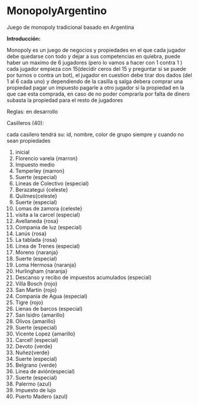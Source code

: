 # MonopolyArgentino
Juego de monopoly tradicional basado en Argentina

**Introducción:**

Monopoly es un juego de negocios y propiedades en el que cada jugador debe quedarse con todo y dejar a sus competencias en quiebra, puede haber un maximo de 6 jugadores (pero lo vamos a hacer con 1 contra 1 ) cada jugador empieza con 15(decidir ceros del 15 y preguntar si se puede por turnos o contra un bot), el jugador en cuestion debe tirar dos dados (del 1 al 6 cada uno) y dependiendo de la casilla q salga debera comprar una propiedad pagar un impuesto pagarle a otro jugador si la propiedad en la que cae esta comprada, en caso de no poder comprarla por falta de dinero subasta la propiedad para el resto de jugadores 

Reglas:
en desarrollo

Casilleros (40):

cada casilero tendrá su: id, nombre, color de grupo
siempre y cuando no sean propiedades

1) inicial
2) Florencio varela {marron}
3) Impuesto medio 
4) Temperley {marron}
5) Suerte (especial)
6) Lineas de Colectivo (especial)
7) Berazategui {celeste}
8) Quilmes{celeste}
9) Suerte (especial)
10) Lomas de zamora {celeste}
11) visita a la carcel (especial)
12) Avellaneda {rosa}
13) Compania de luz (especial)
14) Lanús {rosa}
15) La tablada {rosa}
16) Linea de Trenes (especial)
17) Moreno {naranja}
18) Suerte (especial)
19) Loma Hermosa {naranja}
20) Hurlingham {naranja}
21) Descanso y recibo de impuestos acumulados (especial)
22) Villa Bosch {rojo}
23) San Martin {rojo}
24) Compania de Agua (especial)
25) Tigre {rojo}
26) Lienas de barcos (especial)
27) San Isidro {amarillo}
28) Olivos {amarillo}
29) Suerte (especial)
30) Vicente Lopez {amarillo}
31) Carcel! (especial)
32) Devoto {verde}
33) Nuñez{verde}
34) Suerte (especial)
35) Belgrano {verde}
36) Linea de avión(especial)
37) Suerte (especial)
38) Palermo {azul}
39) Impuesto de lujo
40) Puerto Madero {azul}
